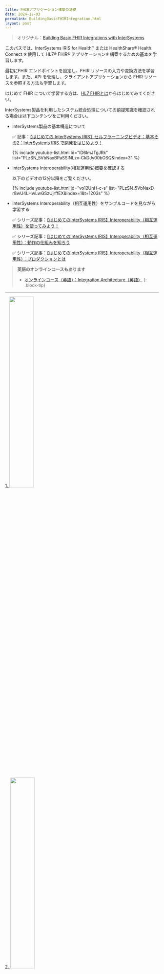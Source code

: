 ```yaml
---
title: FHIRアプリケーション構築の基礎
date: 2024-12-03
permalink: BuildingBasicFHIRIntegration.html
layout: post
---
```

>オリジナル：[Building Basic FHIR Integrations with InterSystems](
https://learning.intersystems.com/course/view.php?id=1959)

このパスでは、InterSystems IRIS for Health™ または HealthShare® Health Connect を使用して HL7® FHIR® アプリケーションを構築するための基本を学習します。

最初にFHIR エンドポイントを設定し、FHIR リソースの入力や変換方法を学習します。また、API を管理し、クライアントアプリケーションから FHIR リソースを参照する方法も学習します。

はじめて FHIR について学習する方は、[HL7 FHIRとは](IntroFHIRStandard.html)からはじめてみてください。

InterSystems製品を利用したシステム統合処理についての前提知識を確認される場合は以下コンテンツをご利用ください。

- InterSystems製品の基本構造について

    ✅ 記事：[【はじめての InterSystems IRIS】セルフラーニングビデオ：基本その2：InterSystems IRIS で開発をはじめよう！](https://jp.community.intersystems.com/node/478601)

    {% include youtube-list.html id="ID6ImJTgJRk" list="PLzSN_5VbNaxBPaSSINLzv-CkDJy00bOSQ&index=3" %}

- InterSystems Interoperability(相互運用性)概要を確認する

    以下のビデオの12分以降をご覧ください。

    {% include youtube-list.html id="vo12UnH-c-s" list="PLzSN_5VbNaxD-r8wU4LHwLwGSzUjrffEX&index=1&t=1203s" %}

- InterSystems Interoperability（相互運用性）をサンプルコードを見ながら学習する

    ✅ シリーズ記事：[【はじめてのInterSystems IRIS】Interoperability（相互運用性）を使ってみよう！](https://jp.community.intersystems.com/node/483021)

    ✅ シリーズ記事：[【はじめてのInterSystems IRIS】Interoperability（相互運用性）：動作の仕組みを知ろう](https://jp.community.intersystems.com/node/483036)

    ✅ シリーズ記事：[【はじめてのInterSystems IRIS】Interoperability（相互運用性）：プロダクションとは](https://jp.community.intersystems.com/node/483041)


> **英語のオンラインコースもあります**
>- [オンラインコース（英語）：Integration Architecture（英語）](https://learning.intersystems.com/course/view.php?name=Integration%20Architecture)
{: .block-tip}

---

[1. <img src="./assets/icons/FHIR/Integration1.png" width="40%"/>](#1-)

[2. <img src="./assets/icons/FHIR/Integration2.png" width="40%"/>](#2-)

[3. <img src="./assets/icons/FHIR/Integration3.png" width="40%"/>](#3-)

[4. <img src="./assets/icons/FHIR/Integration4.png" width="40%"/>](#4-)

[5. <img src="./assets/icons/FHIR/Integration5.png" width="40%"/>](#5-)

[6. <img src="./assets/icons/FHIR/Integration6.png" width="40%"/>](#6-)

[7. <img src="./assets/icons/FHIR/Integration7.png" width="40%"/>](#7-)

---
## 1. <img src="./assets/icons/FHIR/Integration1.png" width="70%"/>

最初に、医療用文書の標準フォーマットとして、また医療相互運用性にとってFHIRが重要である理由を学び、InterSystems IRIS for HealthがどのようにFHIRインテグレーションとアプリケーション開発をサポートしているかを確認しましょう。


- ビデオ（日本語）：HL7® FHIR® × InterSystems IRIS for Health(https://www.youtube.com/watch?v=rbIF4z8xRIY&list=PLzSN_5VbNaxBu4kMgZrK5iGi-GIGNxvpu&index=1)

    {% include youtube-list.html id="rbIF4z8xRIY" list="PLzSN_5VbNaxBu4kMgZrK5iGi-GIGNxvpu&index=1" %}

- ビデオ（日本語字幕）:FHIR - 未来のために設計された医療データスタンダード "FHIR A Healthcare Data Standard Designed for the Future"

    {% include youtube.html id="gNjlaARboYk" %}

- [ドキュメント：FHIRサーバー：アーキテクチャ](https://docs.intersystems.com/irisforhealthlatestj/csp/docbook/DocBook.UI.Page.cls?KEY=HXFHIR_server_arch)

> **英語ビデオもあります**
>- [What is FHIR？](https://learning.intersystems.com/course/view.php?n―me=What%20is%20FHIR)
{: .block-tip}

---
## 2. <img src="./assets/icons/FHIR/Integration2.png" width="70%"/>

IRIS for Health は、FHIR データを格納する FHIR エンドポイントを作成でき、他の FHIR プロファイルをサポートするように構成することができます。

InterSystems IRIS for Health が受信する HL7® CDA®、CSV、HL7® V2、XML データを FHIR フォーマットに変換する方法をご覧ください。

- [ドキュメント：FHIR サーバのインストールと構成](https://docs.intersystems.com/irisforhealthlatestj/csp/docbook/DocBook.UI.Page.cls?KEY=HXFHIR_server_install)

- [演習環境付き体験（英語）：Importing FHIR Packages into the InterSystems IRIS for Health Server](https://learning.intersystems.com/course/view.php?id=1721)


✅ ビデオ：他形式データからFHIR への変換

{% include youtube-list.html id="dsB3cS333LI" list="PLzSN_5VbNaxBu4kMgZrK5iGi-GIGNxvpu&index=9" %}

✅ ビデオ：FHIR プロファイル(https://jp.community.intersystems.com/node/495321)

{% include youtube-list.html id="B-B6ge_0nHg" list="PLzSN_5VbNaxBu4kMgZrK5iGi-GIGNxvpu&index=8" %}


✅ [FHIR R4 リソースリポジトリを簡単にお試しいただける開発環境テンプレートのご紹介](https://jp.community.intersystems.com/node/491836)

✅ ビデオ：REST クライアントから FHIR R4 リソースリポジトリにアクセスする例

{% include youtube-list.html id="AYz6d7MxXos" list="PLzSN_5VbNaxBu4kMgZrK5iGi-GIGNxvpu&index=11" %}



---
## 3. <img src="./assets/icons/FHIR/Integration3.png" width="70%"/>

InterSystems IRIS for Health を使用して、Summary Document Architecture（SDA）と組み込みの変換を使用して、受信データを FHIR フォーマットに変換します。

> **英語ビデオやオンラインコース**
>- [ビデオ（英語）：Converting Legacy Data to HL7 FHIR R4 in InterSystems IRIS for Health](https://learning.intersystems.com/course/view.php?id=1744)
>
>- [ビデオ(英語)：What is SDA?](https://learning.intersystems.com/course/view.php?id=2128)
>
>- [オンラインコース(英語)：Transforming Data into the HL7 FHIR Format](https://learning.intersystems.com/course/view.php?id=2149)
>
>    InterSystems IRIS for Health™ または HealthShare® Health Connect を使用して、医療システム間のデータ交換に一般的に使用されている HL7® FHIR® フォーマットにデータを変換する方法をお試しいただけます。
>    
>    また、後半では、ダイナミックオブジェクトを使用して FHIR データを操作する方法を学びます。このコースを通して、HL7 V2 リソースを FHIR フォーマットに変換する方法を体験できます。
{: .block-tip}


✅ この他に、InterSystems の内部形式であるSDAを使用せず、[JSONTemplateエンジン](https://github.com/Intersystems-jp/JSONTemplate)を使い、FHIRリソースのような複雑なJSONフォーマットを簡単に生成する方法も用意しています。

> **このテンプレートエンジンは、FHIRに限らず複雑なJSONフォーマットを生成するのに役立つエンジンです。**
>
>参考記事：[複雑なJSONの生成に便利な「JSONテンプレートエンジン」の使い方ご紹介](複雑なJSONの生成に便利な「JSONテンプレートエンジン」の使い方ご紹介)
{: .block-tip}

JSONテンプレートエンジンを利用して FHIR リソースの JSON を生成される方法については、以下ビデオで説明しています。

{% include youtube-list.html id="H4LzOV-Tfzg" list="PLzSN_5VbNaxB39_H2QMMEG_EsNEFc0ASz" %}


- 講師付きトレーニングコースで使用している[CSVからFHIRリソースを作成するFHIRファサード](https://github.com/iijimam/Training-FHIRFacadeEx)のサンプルコードを公開しています。

    JSONテンプレートエンジンを利用して、どのようにCSVから FHIR リソース変換しているか、については、[README](https://github.com/iijimam/Training-FHIRFacadeEx/blob/master/readme.md)をご参照ください。

> **上記内容をカバーする講師付きトレーニングもご提供しています**
>- CSVからFHIRへの変換
>    
>    JSONテンプレートエンジンを利用した変換方法を習得できるコースです。
    作成例として、CSVで入力された情報からFHIRリソースを作成し、IRISに用意したFHIRリポジトリに登録する流れを体験します。
>
>- SSMIX2からFHIRへの変換（これは掲載する？）
>
>    SDA経由の変換を体験できるコースです。
>
> 教育サービス担当まで下記ページ末尾のお問い合わせフォームからご依頼ください。
> [問い合わせフォーム](https://www.intersystems.com/jp/course-offerings/)
{: .block-warning}

---
## 4. <img src="./assets/icons/FHIR/Integration4.png" width="70%"/>

CRUDインタラクションの実行-クライアントアプリケーションからの FHIR リソースの検索や、RESTクライアントからの操作のテストなどを確認できます。

- 日本語ビデオ：FHIR+IRIS for Health 101（18分ごろからご覧ください）

{% include youtube-list.html id="S7PV3RIpMUM" list="PLzSN_5VbNaxBu4kMgZrK5iGi-GIGNxvpu&index=10&t=1077" %}


- [ドキュメント：相互作用（インタラクション）](https://docs.intersystems.com/irisforhealthlatestj/csp/docbook/DocBook.UI.Page.cls?KEY=HXFHIR_server_arch_supported_interactions)

> **英語ビデオもあります**
>- [ビデオ：Searching for FHIR Resources in InterSystems IRIS for Health](https://learning.intersystems.com/course/view.php?id=1287)
{: .block-tip}

---
## 5. <img src="./assets/icons/FHIR/Integration5.png" width="70%"/>
新しい FHIR サーバーをセットアップする際に、OAuth2.0でエンドポイントを保護する方法を学習します。

- [ドキュメント：OAuth2.0認証](https://docs.intersystems.com/irisforhealthlatestj/csp/docbook/DocBook.UI.Page.cls?KEY=HXFHIR_server_auth_oauth)

- [ドキュメント（英語）：OAuth FHIR Client Quickstart](https://docs.intersystems.com/irisforhealth20243/csp/docbook/DocBook.UI.Page.cls?KEY=HXFHIR_server_auth#HXFHIR_server_auth_oauth)

    InterSystems サーバーに用意する FHIR リソースサーバーと OAuth 2.0 認証サーバーの接続のための設定を簡単に作成する方法も用意されています（バージョン2025.1以降）


- [ビデオ（英語）：Configuring the InterSystems Web Gateway](https://learning.intersystems.com/course/view.php?id=1787)


---
## 6. <img src="./assets/icons/FHIR/Integration6.png" width="70%"/>

InterSystems API Manager を使用して FHIR エンドポイントへのトラフィックを制御する方法と、トラブルシューティングのテクニックを紹介します。

- [ゼロから使いこなす IAM（InterSystems API Manager）](https://jp.community.intersystems.com/node/493416)

> **英語ビデオもあります**
>
>- [ビデオ：What is InterSystems API Manager](https://www.youtube.com/watch?v=XI1oqKEwLL0)
{: .block-tip}

- [体験環境付き演習（英語）：Building FHIR Applications with InterSystems API Manager](https://learning.intersystems.com/course/view.php?id=1654)

    ✅ [演習資料PDF](https://learning.intersystems.com/pluginfile.php/38823/mod_resource/content/10/FHIRExerciseGuide%20%281%29.pdf)

    InterSystems API Manager を使用して API を表示し、HL7® FHIR® アプリケーションを作成して、FHIR リクエストを監視する方法について説明します。

    この実習を修了するまでに、以下のことができるようになります：

    - InterSystems API Manager を使用して API を表示し、FHIR 要求のテスト
    - REST クライアントを使用して、InterSystems IRIS for Health™ に FHIR リクエストを作成
    - FHIR アプリケーションを InterSystems IRIS for Health に接続させる
    - API Manager 開発者ポータルで統計を表示して API 呼び出しを監視

- [ドキュメント：FHIR サーバのデバッグ](https://docs.intersystems.com/irisforhealthlatestj/csp/docbook/DocBook.UI.Page.cls?KEY=HXFHIR_server_debugMaintain)


---
## 7. <img src="./assets/icons/FHIR/Integration7.png" width="70%"/>

最後の演習では、サンプルのフロントエンドを使って、完全な FHIR アプリケーションを構築するします。

- [体験環境付き演習（英語）：Working with the FHIR Resource Repository](https://learning.intersystems.com/course/view.php?name=FHIR%20Resource%20Repository)

    Syntheaデータ入れてRESTクライアントからのアクセスを試します。また、簡単な Web ページwを利用して、FHIRリポジトリからの検索結果を表示させる内容を体験できます。
    

> **[FHIR R4 リソースリポジトリを簡単にお試しいただける開発環境テンプレートのご紹介](https://jp.community.intersystems.com/node/491836) で提供しているコンテナ環境を利用して同様の内容をお試しいただけます。**
{: .block-warning}
